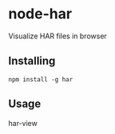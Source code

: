 node-har
========

Visualize HAR files in browser

Installing
----------
    npm install -g har

Usage
-----
har-view <har file>
